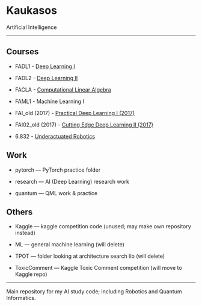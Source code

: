 # Kaukasos
 Artificial Intelligence
 
 ---

## Courses

* FADL1 - [Deep Learning I](http://course.fast.ai/)

* FADL2 - [Deep Learning II](http://course.fast.ai/part2.html)

* FACLA - [Computational Linear Algebra](https://github.com/fastai/numerical-linear-algebra/blob/master/README.md)

* FAML1 - Machine Learning I

* FAI_old (2017) - [Practical Deep Learning I (2017)](http://course.fast.ai/)

* FAI02_old (2017) - [Cutting Edge Deep Learning II (2017)](http://course.fast.ai/part2.html)

* 6.832 - [Underactuated Robotics](http://underactuated.csail.mit.edu/Spring2018/)

## Work

* pytorch –– PyTorch practice folder

* research –– AI (Deep Learning) research work

* quantum –– QML work & practice

## Others

* Kaggle –– kaggle competition code (unused; may make own repository instead)

* ML –– general machine learning (will delete)

* TPOT –– folder looking at architecture search lib (will delete)

* ToxicComment –– Kaggle Toxic Comment competition (will move to Kaggle repo)

---

Main repository for my AI study code; including Robotics and Quantum Informatics.
